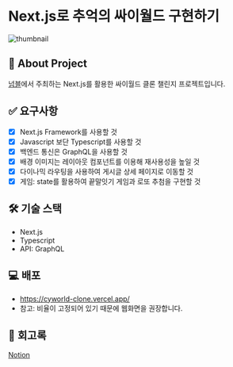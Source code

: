 # Next.js로 추억의 싸이월드 구현하기

![thumbnail](https://user-images.githubusercontent.com/87454393/199184379-a887739c-41dd-469c-a593-658dcf385baf.png)

## 📝 About Project

[넘블](https://www.numble.it/73433c95-62c7-4de8-acbb-27d0b1b2a057)에서 주최하는 Next.js를 활용한 싸이월드 클론 챌린지 프로젝트입니다.

## ✅ 요구사항

- [x] Next.js Framework를 사용할 것
- [x] Javascript 보단 Typescript를 사용할 것
- [x] 백엔드 통신은 GraphQL을 사용할 것
- [x] 배경 이미지는 레이아웃 컴포넌트를 이용해 재사용성을 높일 것
- [x] 다이나믹 라우팅을 사용하여 게시글 상세 페이지로 이동할 것
- [x] 게임: state를 활용하여 끝말잇기 게임과 로또 추첨을 구현할 것

## 🛠 기술 스택

- Next.js
- Typescript
- API: GraphQL

## 💻 배포

- https://cyworld-clone.vercel.app/
- 참고: 비율이 고정되어 있기 때문에 웹화면을 권장합니다.

## 📕 회고록

[Notion](https://tarry-pharaoh-ab3.notion.site/Next-js-3cd7baeef80f42bcbc1fbed20507ca8a)
